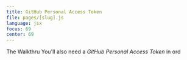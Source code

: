 ```yaml
---
title: GitHub Personal Access Token
file: pages/[slug].js
language: jsx
focus: 69
center: 69
---
```


The Walkthru You'll also need a *GitHub Personal Access Token* in ord
